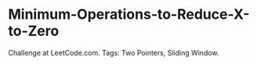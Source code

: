 # Minimum-Operations-to-Reduce-X-to-Zero
Challenge at LeetCode.com. Tags: Two Pointers, Sliding Window.
